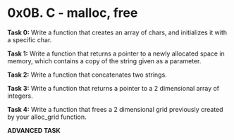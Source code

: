 # 0x0B. C - malloc, free

**Task 0:** Write a function that creates an array of chars, and initializes it with a specific char.

**Task 1:** Write a function that returns a pointer to a newly allocated space in memory, which contains a copy of the string given as a parameter.

**Task 2:** Write a function that concatenates two strings.

**Task 3:** Write a function that returns a pointer to a 2 dimensional array of integers.

**Task 4:** Write a function that frees a 2 dimensional grid previously created by your alloc_grid function.

**ADVANCED TASK**

